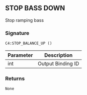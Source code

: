 ## STOP BASS DOWN
Stop ramping bass 


### Signature

`C4:STOP_BALANCE_UP ()`


| Parameter | Description |
| --- | --- |
| int | Output Binding ID |


### Returns

`None`